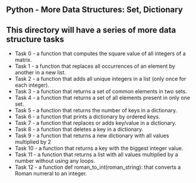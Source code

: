 **Python - More Data Structures: Set, Dictionary**
---
This directory will have a series of more data structure tasks
---
- Task 0 - a function that computes the square value of all integers of a matrix.
- Task 1 - a function that replaces all occurrences of an element by another in a new list.
- Task 2 - a function that adds all unique integers in a list (only once for each integer).
- Task 3 - a function that returns a set of common elements in two sets.
- Task 4 - a function that returns a set of all elements present in only one set.
- Task 5 - a function that returns the number of keys in a dictionary.
- Task 6 - a function that prints a dictionary by ordered keys.
- Task 7 - a function that replaces or adds key/value in a dictionary.
- Task 8 - a function that deletes a key in a dictionary.
- Task 9 - a function that returns a new dictionary with all values multiplied by 2
- Task 10 - a function that returns a key with the biggest integer value.
- Task 11 - a function that returns a list with all values multiplied by a number without using any loops.
- Task 12 - a function def roman_to_int(roman_string): that converts a Roman numeral to an integer.
